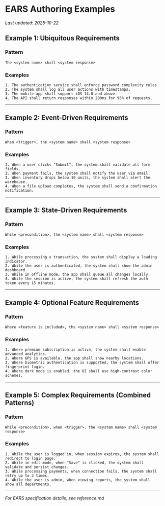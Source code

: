 # EARS Authoring Examples

_Last updated: 2025-10-22_

## Example 1: Ubiquitous Requirements

### Pattern
```
The <system name> shall <system response>
```

### Examples
```
1. The authentication service shall enforce password complexity rules.
2. The system shall log all user actions with timestamps.
3. The mobile app shall support iOS 14.0 and above.
4. The API shall return responses within 200ms for 95% of requests.
```

---

## Example 2: Event-Driven Requirements

### Pattern
```
When <trigger>, the <system name> shall <system response>
```

### Examples
```
1. When a user clicks "Submit", the system shall validate all form fields.
2. When payment fails, the system shall notify the user via email.
3. When inventory drops below 10 units, the system shall alert the warehouse.
4. When a file upload completes, the system shall send a confirmation notification.
```

---

## Example 3: State-Driven Requirements

### Pattern
```
While <precondition>, the <system name> shall <system response>
```

### Examples
```
1. While processing a transaction, the system shall display a loading indicator.
2. While the user is authenticated, the system shall show the admin dashboard.
3. While in offline mode, the app shall queue all changes locally.
4. While the session is active, the system shall refresh the auth token every 15 minutes.
```

---

## Example 4: Optional Feature Requirements

### Pattern
```
Where <feature is included>, the <system name> shall <system response>
```

### Examples
```
1. Where premium subscription is active, the system shall enable advanced analytics.
2. Where GPS is available, the app shall show nearby locations.
3. Where biometric authentication is supported, the system shall offer fingerprint login.
4. Where dark mode is enabled, the UI shall use high-contrast color schemes.
```

---

## Example 5: Complex Requirements (Combined Patterns)

### Pattern
```
While <precondition>, when <trigger>, the <system name> shall <system response>
```

### Examples
```
1. While the user is logged in, when session expires, the system shall redirect to login page.
2. While in edit mode, when "Save" is clicked, the system shall validate and persist changes.
3. While processing payments, when connection fails, the system shall retry up to 3 times.
4. While the user is admin, when viewing reports, the system shall show all departments.
```

---

_For EARS specification details, see reference.md_
